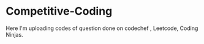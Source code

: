 # Competitive-Coding
Here I'm uploading codes of question done on codechef , Leetcode, Coding Ninjas. 
